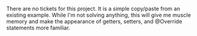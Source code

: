 There are no tickets for this project.
It is a simple copy/paste from an existing example.
While I'm not solving anything, this will give me muscle memory and make
the appearance of getters, setters, and @Override statements more familiar.
